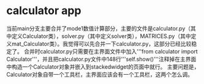 #  calculator app
当前main分支主要合并了mode1数值计算部分，主要的文件是calculator.py（其中定义Calculator类），solver.py（其中定义solver类），MATRICES.py（其中定义mat_Calculator类）。我觉得可以先合并一下calculator.py，这部分已经比较稳定了。
合并时calculator.py只需要在主界面文件中加入'''from calculator import Calculator'''，并且把calculator.py文件中148行'''self.show()'''注释掉在主界面中构造一个Calculator对象并嵌入到stackedwidget的页面中就行。
主要问题是，Calculator对象自带一个工具栏，主界面应该会有一个工具栏，这两个怎么调。
